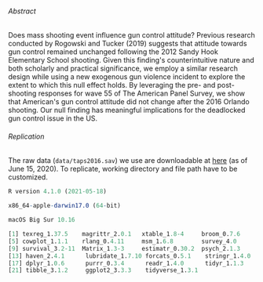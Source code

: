 ###### Abstract
Does mass shooting event influence gun control attitude? Previous research conducted by Rogowski and Tucker (2019) suggests that attitude towards gun control remained unchanged following the 2012 Sandy Hook Elementary School shooting. Given this finding's counterintuitive nature and both scholarly and practical significance, we employ a similar research design while using a new exogenous gun violence incident to explore the extent to which this null effect holds. By leveraging the pre- and post-shooting responses for wave 55 of The American Panel Survey, we show that American's gun control attitude did not change after the 2016 Orlando shooting. Our null finding has meaningful implications for the deadlocked gun control issue in the US.

###### Replication
The raw data (`data/taps2016.sav`) we use are downloadable at [here](https://wustl.app.box.com/s/w5i73zji378kcsp685n30hebmsfn370r) (as of June 15, 2020). To replicate, working directory and file path have to be customized. 
``` r
R version 4.1.0 (2021-05-18)

x86_64-apple-darwin17.0 (64-bit)

macOS Big Sur 10.16

[1] texreg_1.37.5    magrittr_2.0.1   xtable_1.8-4     broom_0.7.6     
[5] cowplot_1.1.1    rlang_0.4.11     msm_1.6.8        survey_4.0      
[9] survival_3.2-11  Matrix_1.3-3     estimatr_0.30.2  psych_2.1.3     
[13] haven_2.4.1      lubridate_1.7.10 forcats_0.5.1    stringr_1.4.0   
[17] dplyr_1.0.6      purrr_0.3.4      readr_1.4.0      tidyr_1.1.3     
[21] tibble_3.1.2     ggplot2_3.3.3    tidyverse_1.3.1 
```